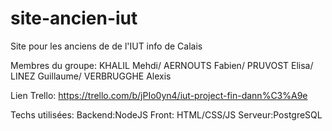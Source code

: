 # site-ancien-iut
Site pour les anciens de de l'IUT info de Calais

Membres du groupe:
KHALIL Mehdi/
AERNOUTS Fabien/
PRUVOST Elisa/
LINEZ Guillaume/
VERBRUGGHE Alexis

Lien Trello:
https://trello.com/b/jPIo0yn4/iut-project-fin-dann%C3%A9e


Techs utilisées:
Backend:NodeJS
Front: HTML/CSS/JS
Serveur:PostgreSQL
